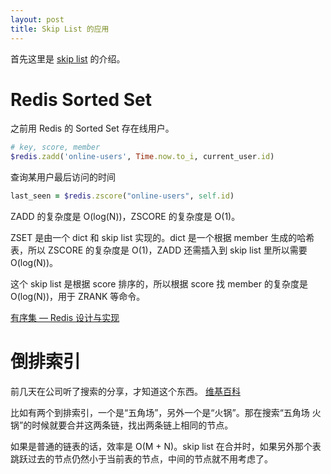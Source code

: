 ```yaml
---
layout: post
title: Skip List 的应用
---
```


首先这里是 [skip list](http://www.redisbook.com/en/latest/internal-datastruct/skiplist.html) 的介绍。

# Redis Sorted Set

之前用 Redis 的 Sorted Set 存在线用户。

```ruby
# key, score, member
$redis.zadd('online-users', Time.now.to_i, current_user.id)
```

查询某用户最后访问的时间

```ruby
last_seen = $redis.zscore("online-users", self.id)
```
ZADD 的复杂度是 O(log(N))，ZSCORE 的复杂度是 O(1)。

ZSET 是由一个 dict 和 skip list 实现的。dict 是一个根据 member 生成的哈希表，所以 ZSCORE 的复杂度是 O(1)，ZADD 还需插入到 skip list 里所以需要 O(log(N))。

这个 skip list 是根据 score 排序的，所以根据 score 找 member 的复杂度是 O(log(N))，用于 ZRANK 等命令。

[有序集 — Redis 设计与实现](http://www.redisbook.com/en/latest/datatype/sorted_set.html)

# 倒排索引

前几天在公司听了搜索的分享，才知道这个东西。
[维基百科](http://zh.wikipedia.org/wiki/%E5%80%92%E6%8E%92%E7%B4%A2%E5%BC%95)

比如有两个到排索引，一个是“五角场”，另外一个是“火锅”。那在搜索“五角场 火锅”的时候就要合并这两条链，找出两条链上相同的节点。

如果是普通的链表的话，效率是 O(M + N)。skip list 在合并时，如果另外那个表跳跃过去的节点仍然小于当前表的节点，中间的节点就不用考虑了。
